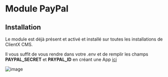 # Module PayPal

## Installation

Le module est déjà présent et activé et installé sur toutes les installations de ClientX CMS.

Il vous suffit de vous rendre dans votre .env et de remplir les champs **PAYPAL_SECRET** et **PAYPAL_ID** en créant une App [ici](https://developer.paypal.com/home)

![image](https://media.discordapp.net/attachments/585094063204728832/839236573685350410/unknown.png)